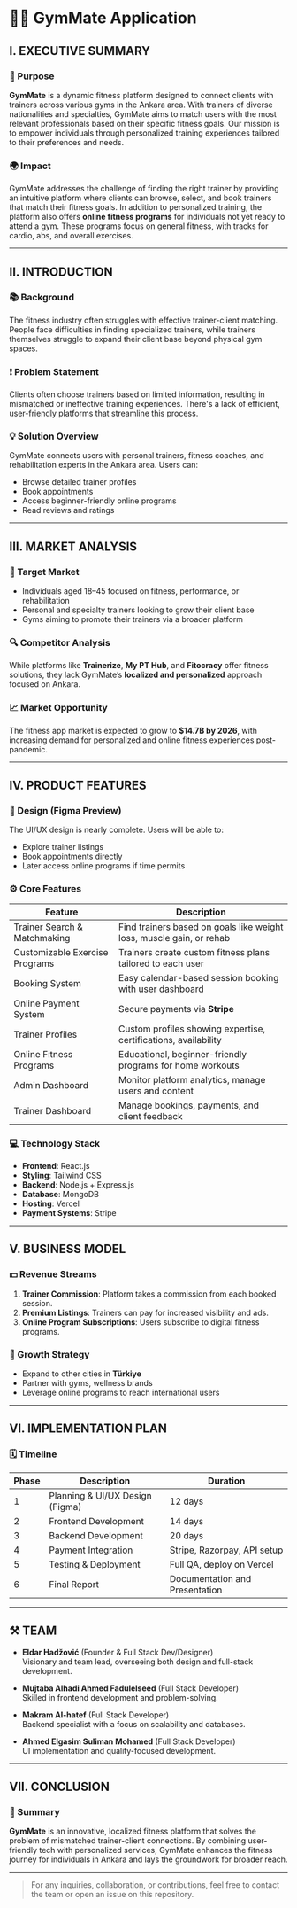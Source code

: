 # 🏋️‍♂️ GymMate Application

## I. EXECUTIVE SUMMARY

### 🎯 Purpose
**GymMate** is a dynamic fitness platform designed to connect clients with trainers across various gyms in the Ankara area. With trainers of diverse nationalities and specialties, GymMate aims to match users with the most relevant professionals based on their specific fitness goals. Our mission is to empower individuals through personalized training experiences tailored to their preferences and needs.

### 🌍 Impact
GymMate addresses the challenge of finding the right trainer by providing an intuitive platform where clients can browse, select, and book trainers that match their fitness goals. In addition to personalized training, the platform also offers **online fitness programs** for individuals not yet ready to attend a gym. These programs focus on general fitness, with tracks for cardio, abs, and overall exercises.

---

## II. INTRODUCTION

### 📚 Background
The fitness industry often struggles with effective trainer-client matching. People face difficulties in finding specialized trainers, while trainers themselves struggle to expand their client base beyond physical gym spaces.

### ❗ Problem Statement
Clients often choose trainers based on limited information, resulting in mismatched or ineffective training experiences. There's a lack of efficient, user-friendly platforms that streamline this process.

### 💡 Solution Overview
GymMate connects users with personal trainers, fitness coaches, and rehabilitation experts in the Ankara area. Users can:
- Browse detailed trainer profiles
- Book appointments
- Access beginner-friendly online programs
- Read reviews and ratings

---

## III. MARKET ANALYSIS

### 🎯 Target Market
- Individuals aged 18–45 focused on fitness, performance, or rehabilitation
- Personal and specialty trainers looking to grow their client base
- Gyms aiming to promote their trainers via a broader platform

### 🔍 Competitor Analysis
While platforms like **Trainerize**, **My PT Hub**, and **Fitocracy** offer fitness solutions, they lack GymMate’s **localized and personalized** approach focused on Ankara.

### 📈 Market Opportunity
The fitness app market is expected to grow to **$14.7B by 2026**, with increasing demand for personalized and online fitness experiences post-pandemic.

---

## IV. PRODUCT FEATURES

### 🎨 Design (Figma Preview)
The UI/UX design is nearly complete. Users will be able to:
- Explore trainer listings
- Book appointments directly
- Later access online programs if time permits

### ⚙️ Core Features

| Feature                    | Description |
|---------------------------|-------------|
| Trainer Search & Matchmaking | Find trainers based on goals like weight loss, muscle gain, or rehab |
| Customizable Exercise Programs | Trainers create custom fitness plans tailored to each user |
| Booking System | Easy calendar-based session booking with user dashboard |
| Online Payment System | Secure payments via **Stripe** |
| Trainer Profiles | Custom profiles showing expertise, certifications, availability |
| Online Fitness Programs | Educational, beginner-friendly programs for home workouts |
| Admin Dashboard | Monitor platform analytics, manage users and content |
| Trainer Dashboard | Manage bookings, payments, and client feedback |

### 💻 Technology Stack

- **Frontend**: React.js  
- **Styling**: Tailwind CSS  
- **Backend**: Node.js + Express.js  
- **Database**: MongoDB  
- **Hosting**: Vercel  
- **Payment Systems**: Stripe

---

## V. BUSINESS MODEL

### 💵 Revenue Streams
1. **Trainer Commission**: Platform takes a commission from each booked session.
2. **Premium Listings**: Trainers can pay for increased visibility and ads.
3. **Online Program Subscriptions**: Users subscribe to digital fitness programs.

### 🚀 Growth Strategy
- Expand to other cities in **Türkiye**
- Partner with gyms, wellness brands
- Leverage online programs to reach international users

---

## VI. IMPLEMENTATION PLAN

### 🗓️ Timeline

| Phase | Description | Duration |
|-------|-------------|----------|
| 1 | Planning & UI/UX Design (Figma) | 12 days |
| 2 | Frontend Development | 14 days |
| 3 | Backend Development | 20 days |
| 4 | Payment Integration | Stripe, Razorpay, API setup |
| 5 | Testing & Deployment | Full QA, deploy on Vercel |
| 6 | Final Report | Documentation and Presentation |

---

## ⚒️ TEAM

- **Eldar Hadžović** (Founder & Full Stack Dev/Designer)  
  Visionary and team lead, overseeing both design and full-stack development.

- **Mujtaba Alhadi Ahmed Fadulelseed** (Full Stack Developer)  
  Skilled in frontend development and problem-solving.

- **Makram Al-hatef** (Full Stack Developer)  
  Backend specialist with a focus on scalability and databases.

- **Ahmed Elgasim Suliman Mohamed** (Full Stack Developer)  
  UI implementation and quality-focused development.

---

## VII. CONCLUSION

### 🔄 Summary
**GymMate** is an innovative, localized fitness platform that solves the problem of mismatched trainer-client connections. By combining user-friendly tech with personalized services, GymMate enhances the fitness journey for individuals in Ankara and lays the groundwork for broader reach.

---

> For any inquiries, collaboration, or contributions, feel free to contact the team or open an issue on this repository.
